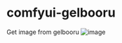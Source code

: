 # comfyui-gelbooru
Get image from gelbooru
![image](https://github.com/1mckw/Comfyui-gelbooru/assets/110599763/b00629c8-853d-41c4-a4aa-c51aa1b15f69)
